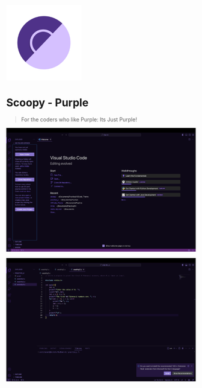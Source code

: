 
<img src="https://github.com/ArchitAnant/Scoopy-Purple/blob/main/asset/icon.png" alt="Image" width="200" height="200">

# Scoopy - Purple

> For the coders who like Purple: Its Just Purple!

<!-- Show a picture -->
![Img1](https://github.com/ArchitAnant/Scoopy-Purple/blob/main/asset/ss1.png)

![Img2](https://github.com/ArchitAnant/Scoopy-Purple/blob/main/asset/ss2.png)
